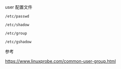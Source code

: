 user 配置文件

```
/etc/passwd

/etc/shadow

/etc/group

/etc/gshadow
```

参考

https://www.linuxprobe.com/common-user-group.html